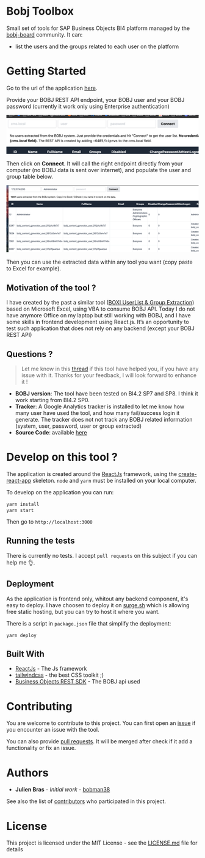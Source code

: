 # Bobj Toolbox

Small set of tools for SAP Business Objects BI4 platform managed by the [bobj-board](https://bobj-board.org) community. It can:

* list the users and the groups related to each user on the platform
# Getting Started

Go to the url of the application [here](http://tools.bobj-board.org/).

Provide your BOBJ REST API endpoint, your BOBJ user and your BOBJ password (currently it work only using Enterprise authentication)

![login](login.png)

Then click on **Connect**. It will call the right endpoint directly from your computer (no BOBJ data is sent over internet), and populate the user and group table below.

![result](result.png)

Then you can use the extracted data within any tool you want (copy paste to Excel for example).
## Motivation of the tool ?

I have created by the past a similar tool ([BOXI UserList & Group Extraction](https://bobj-board.org/t/boxi-userlist-group-extraction/89434)) based on Microsoft Excel, using VBA to consume BOBJ API. Today I do not have anymore Office on my laptop but still working with BOBJ, and I have some skills in frontend development using React.js. It’s an opportunity to test such application that does not rely on any backend (except your BOBJ REST API) 

## Questions ?


> Let me know in this [thread](https://bobj-board.org/t/bobj-bi4-2-user-list-and-group-extraction-via-spa/256347) if this tool have helped you, if you have any issue with it. Thanks for your feedback, I will look forward to enhance it !

* **BOBJ version**: The tool have been tested on BI4.2 SP7 and SP8. I think it work starting from BI4.2 SP0.
* **Tracker**: A Google Analytics tracker is installed to let me know how many user have used the tool, and how many fail/success login it generate. The tracker does not not track any BOBJ related information (system, user, password, user or group extracted)
* **Source Code**: available [here](https://github.com/business-objects-board/bobj-toolbox)


# Develop on this tool ?

The application is created around the [ReactJs](https://reactjs.org) framework, using the [create-react-app](https://create-react-app.dev/) skeleton. `node` and `yarn` must be installed on your local computer.

To develop on the application you can run:

```
yarn install
yarn start
```

Then go to `http://localhost:3000`

## Running the tests

There is currently no tests. I accept `pull requests` on this subject if you can help me 👌.

## Deployment

As the application is frontend only, whitout any backend component, it's easy to deploy. I have choosen to deploy it on [surge.sh](https://surge.sh) which is allowing free static hosting, but you can try to host it where you want.

There is a script in `package.json` file that simplify the deployment:

```
yarn deploy
```

## Built With

- [ReactJs](https://reactjs.org) - The Js framework
- [tailwindcss](https://tailwindcss.com/) - the best CSS toolkit ;)
- [Business Objects REST SDK](https://help.sap.com/viewer/product/SAP_BUSINESSOBJECTS_BUSINESS_INTELLIGENCE_PLATFORM/4.3.1/en-US) - The BOBJ api used

# Contributing

You are welcome to contribute to this project. You can first open an [issue](https://github.com/business-objects-board/bobj-toolbox/issues) if you encounter an issue with the tool.

You can also provide [pull requests](https://github.com/business-objects-board/bobj-toolbox/pulls). It will be merged after check if it add a functionality or fix an issue.

# Authors

- **Julien Bras** - *Initial work* - [bobman38](https://github.com/bobman38)

See also the list of [contributors](https://github.com/business-objects-board/bobj-toolbox/contributors) who participated in this project.

# License

This project is licensed under the MIT License - see the [LICENSE.md](LICENSE.md) file for details
